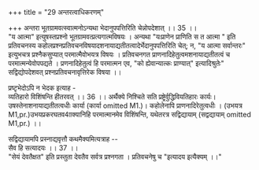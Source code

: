 +++
title = "29 अन्तरत्वाधिकरणम्"

+++
अन्तरा भूतग्रामवत्स्वात्मनोऽन्यथा भेदानुपपत्तिरिति चेन्नोपदेशात् ।। 35 ।।   
"य आत्मा" इत्युषस्तप्रश्नो भूतग्रामवत्प्रत्यगात्मविषयः । अन्यथा "यःप्राणेन प्राणिति स त आत्मा " इति प्रतिवचनस्य कहोलप्रश्नप्रतिवचनविषयादशनायाद्यतीतत्वादेर्भेदानुपपत्तिरिति चेत्; न, "य आत्मा सर्वान्तरः" इत्युभचत्र प्रश्नैकसुप्यात् परमात्मैवोभयत्र विषयः । प्रतिवचनगत प्राणनादिहेतुत्वमशनायाद्यतीतत्वं च परमात्मन्येवोपपद्यते । प्रणनादिहेतुत्वं हि परमात्मन एव, "को ह्येवान्यात्कः प्राण्यात्" इत्यादिश्रुतेः"  
सद्विद्योपदेशवत् प्रश्नप्रतिवचनावृत्तिरेक विषया ।।

प्रष्टृभेदोऽपि न भेदक इत्याह -  
व्यतिहारो विशिंषन्ति हीतरवत् ।। 36 ।। अर्थैक्ये निश्चिते सति प्रष्ट्रेर्वुद्धिवियतिहारः कार्यः। उषस्तेनाशनायाद्यतीतत्वधीः कार्या (कार्या omitted M1.)। कहोलेनापि प्राणनादिरेतुत्वधीः । (उभयत्र M1,pr.)उभयप्रकरघतव4ााक्यानिहि परमात्मानमेव विशिंषन्ति, यथेतरत्र सद्विद्यायाम् (सद्वद्यायाम् omitted M1,pr.) ।।

सद्विद्यायामपि प्रस्नाद्यवृत्तौ कथमैक्यमित्यत्राह --  
सैव हि सत्यादयः ।। 37 ।।   
"सेयं देवतैक्षत" इति प्रस्तुता देवतैव सर्वत्र प्रश्नगता । प्रतिवचनेषु च "इत्यादय इत्यैक्यम् ।।"